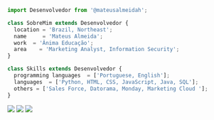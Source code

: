 ```js
import Desenvolvedor from '@mateusalmeidah';

class SobreMim extends Desenvolvedor {
  location = 'Brazil, Northeast';
  name     = 'Mateus Almeida';
  work  = 'Ânima Educação';
  area    = 'Marketing Analyst, Information Security';
}

class Skills extends Desenvolvedor {
  programming languages  = ['Portuguese, English'];
  languages  = ['Python, HTML, CSS, JavaScript, Java, SQL'];
  others = ['Sales Force, Datorama, Monday, Marketing Cloud '];
}
```

<p align="left">
  <a href="mailto: almeidamateus847@gmail.com" alt="Gmail">
  <img src="https://img.shields.io/badge/-Gmail-FF0000?style=flat-square&labelColor=FF0000&logo=gmail&logoColor=white&link=LINK-DO-SEU-EMAIL" /></a>

  <a href="https://www.linkedin.com/in/mateusalmeidah/" alt="Linkedin">
  <img src="https://img.shields.io/badge/-Linkedin-0e76a8?style=flat-square&logo=Linkedin&logoColor=white&link=LINK-DO-SEU-LINKEDIN" /></a>

  <a href="https://www.instagram.com/mateus.almeidah/" alt="Instagram">
  <img src="https://img.shields.io/badge/-Instagram-DF0174?style=flat-square&labelColor=DF0174&logo=instagram&logoColor=white&link=LINK-DO-SEU-INSTAGRAM"/></a>
</p>  
